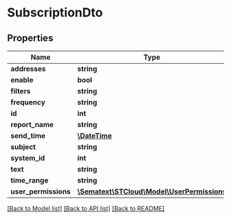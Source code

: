 # SubscriptionDto

## Properties
| Name                 | Type                                                              | Description | Notes      |
| -------------------- | ----------------------------------------------------------------- | ----------- | ---------- |
| **addresses**        | **string**                                                        |             | [optional] |
| **enable**           | **bool**                                                          |             | [optional] |
| **filters**          | **string**                                                        |             | [optional] |
| **frequency**        | **string**                                                        |             | [optional] |
| **id**               | **int**                                                           |             | [optional] |
| **report_name**      | **string**                                                        |             | [optional] |
| **send_time**        | [**\DateTime**](\DateTime.md)                                     |             | [optional] |
| **subject**          | **string**                                                        |             | [optional] |
| **system_id**        | **int**                                                           |             | [optional] |
| **text**             | **string**                                                        |             | [optional] |
| **time_range**       | **string**                                                        |             | [optional] |
| **user_permissions** | [**\Sematext\STCloud\Model\UserPermissions**](UserPermissions.md) |             | [optional] |

[[Back to Model list]](../../README.md#documentation-for-models) [[Back to API list]](../../README.md#documentation-for-api-endpoints) [[Back to README]](../../README.md)
